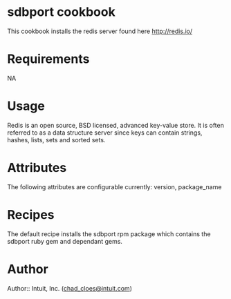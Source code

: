# sdbport cookbook

This cookbook installs the redis server found here http://redis.io/

# Requirements
NA

# Usage

Redis is an open source, BSD licensed, advanced key-value store. It is often referred to as a data structure server since keys can contain strings, hashes, lists, sets and sorted sets.

# Attributes
The following attributes are configurable currently:
version, package_name

# Recipes
The default recipe installs the sdbport rpm package which contains the sdbport ruby gem and dependant gems.
# Author

Author:: Intuit, Inc. (<chad_cloes@intuit.com>)
